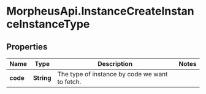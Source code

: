 # MorpheusApi.InstanceCreateInstanceInstanceType

## Properties

Name | Type | Description | Notes
------------ | ------------- | ------------- | -------------
**code** | **String** | The type of instance by code we want to fetch. | 


